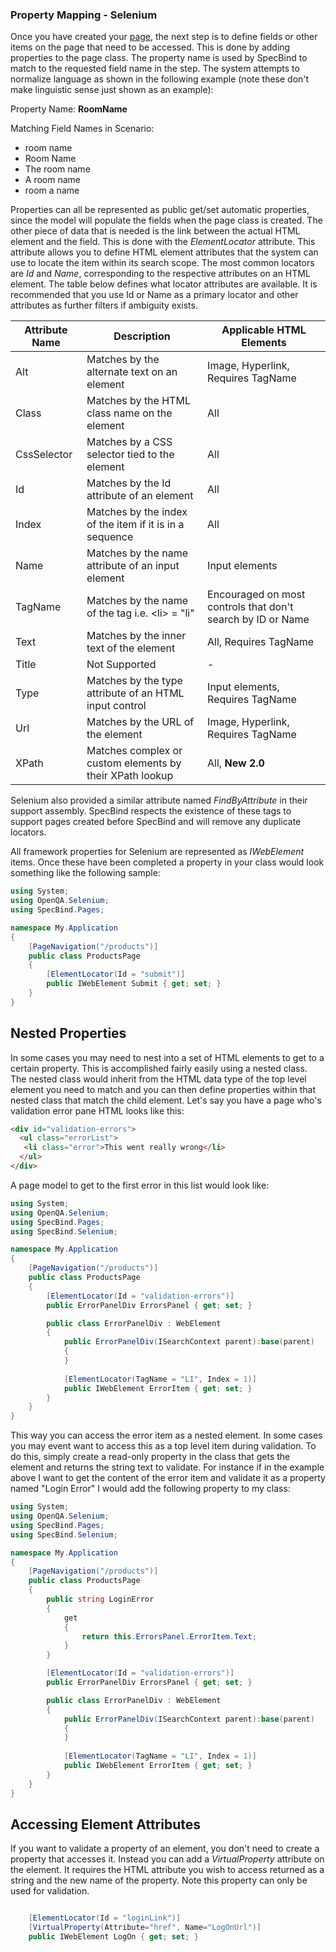 ### Property Mapping - Selenium

Once you have created your [page](Page-Navigation-Binding.md), the next step is to define fields or other items on the page that need to be accessed. This is done by adding properties to the page class. The property name is used by SpecBind to match to the requested field name in the step. The system attempts to normalize language as shown in the following example (note these don't make linguistic sense just shown as an example):

Property Name: **RoomName**

Matching Field Names in Scenario:

* room name
* Room Name
* The room name
* A room name
* room a name

Properties can all be represented as public get/set automatic properties, since the model will populate the fields when the page class is created. The other piece of data that is needed is the link between the actual HTML element and the field. This is done with the *ElementLocator* attribute. This attribute allows you to define HTML element attributes that the system can use to locate the item within its search scope. The most common locators are *Id* and *Name*, corresponding to the respective attributes on an HTML element. The table below defines what locator attributes are available. It is recommended that you use Id or Name as a primary locator and other attributes as further filters if ambiguity exists.

|Attribute Name|Description|Applicable HTML Elements|
|--------------|-----------|------------------------|
| Alt | Matches by the alternate text on an element | Image, Hyperlink, Requires TagName |
| Class | Matches by the HTML class name on the element | All |
| CssSelector | Matches by a CSS selector tied to the element | All |
| Id | Matches by the Id attribute of an element| All |
| Index | Matches by the index of the item if it is in a sequence | All |
| Name | Matches by the name attribute of an input element | Input elements |
| TagName | Matches by the name of the tag i.e. \<li\> = "li" | Encouraged on most controls that don't search by ID or Name |
| Text | Matches by the inner text of the element | All, Requires TagName |
| Title | Not Supported | - |
| Type | Matches by the type attribute of an HTML input control | Input elements, Requires TagName |
| Url | Matches by the URL of the element | Image, Hyperlink, Requires TagName |
| XPath | Matches complex or custom elements by their XPath lookup | All, **New 2.0** |

Selenium also provided a similar attribute named *FindByAttribute* in their support assembly. SpecBind respects the existence of these tags to support pages created before SpecBind and will remove any duplicate locators.

All framework properties for Selenium are represented as *IWebElement* items. Once these have been completed a property in your class would look something like the following sample:

```C#
using System;
using OpenQA.Selenium;
using SpecBind.Pages;

namespace My.Application
{
	[PageNavigation("/products")]
	public class ProductsPage
	{
		[ElementLocator(Id = "submit")]
		public IWebElement Submit { get; set; }
	}
}
```

## Nested Properties

In some cases you may need to nest into a set of HTML elements to get to a certain property. This is accomplished fairly easily using a nested class. The nested class would inherit from the HTML data type of the top level element you need to match and you can then define properties within that nested class that match the child element. Let's say you have a page who's validation error pane HTML looks like this:

```HTML
<div id="validation-errors">
  <ul class="errorList">
   <li class="error">This went really wrong</li>
  </ul>
</div>
```

A page model to get to the first error in this list would look like:


```C#
using System;
using OpenQA.Selenium;
using SpecBind.Pages;
using SpecBind.Selenium;

namespace My.Application
{
	[PageNavigation("/products")]
	public class ProductsPage
	{
		[ElementLocator(Id = "validation-errors")]
		public ErrorPanelDiv ErrorsPanel { get; set; }

		public class ErrorPanelDiv : WebElement
		{
			public ErrorPanelDiv(ISearchContext parent):base(parent)
			{
			}
			
			[ElementLocator(TagName = "LI", Index = 1)]
			public IWebElement ErrorItem { get; set; }
		}
	}
}
```

This way you can access the error item as a nested element. In some cases you may event want to access this as a top level item during validation. To do this, simply create a read-only property in the class that gets the element and returns the string text to validate. For instance if in the example above I want to get the content of the error item and validate it as a property named "Login Error" I would add the following property to my class:

```C#
using System;
using OpenQA.Selenium;
using SpecBind.Pages;
using SpecBind.Selenium;

namespace My.Application
{
	[PageNavigation("/products")]
	public class ProductsPage
	{
		public string LoginError
		{
			get
			{
				return this.ErrorsPanel.ErrorItem.Text;
			}
		}

		[ElementLocator(Id = "validation-errors")]
		public ErrorPanelDiv ErrorsPanel { get; set; }

		public class ErrorPanelDiv : WebElement
		{
			public ErrorPanelDiv(ISearchContext parent):base(parent)
			{
			}
			
			[ElementLocator(TagName = "LI", Index = 1)]
			public IWebElement ErrorItem { get; set; }
		}
	}
}
```

## Accessing Element Attributes

If you want to validate a property of an element, you don't need to create a property that accesses it. Instead you can add a _VirtualProperty_ attribute on the element. It requires the HTML attribute you wish to access returned as a string and the new name of the property. Note this property can only be used for validation. 

``` C#

    [ElementLocator(Id = "loginLink")]
    [VirtualProperty(Attribute="href", Name="LogOnUrl")]
    public IWebElement LogOn { get; set; }
```